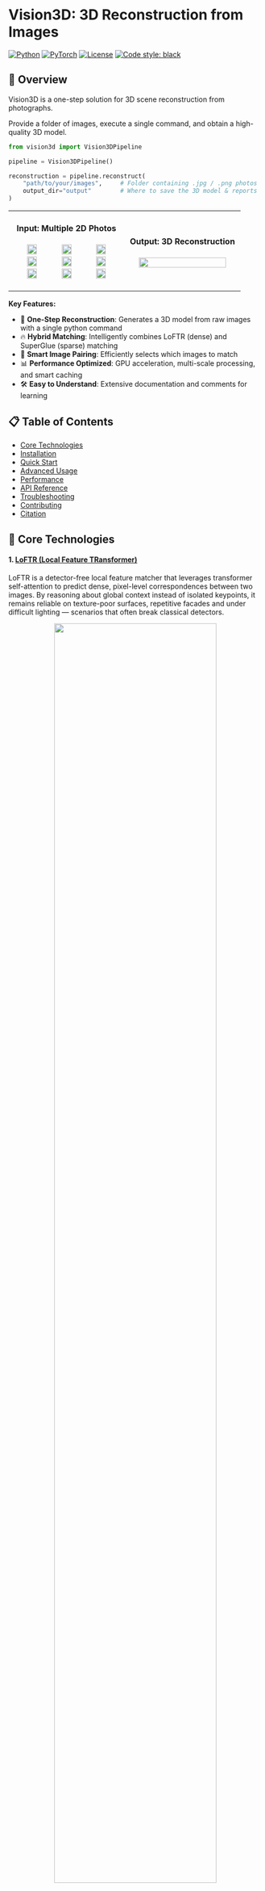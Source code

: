 # Vision3D: 3D Reconstruction from Images

[![Python](https://img.shields.io/badge/python-3.8+-blue.svg)](https://www.python.org/downloads/)
[![PyTorch](https://img.shields.io/badge/PyTorch-1.10+-ee4c2c.svg)](https://pytorch.org/)
[![License](https://img.shields.io/badge/license-MIT-green.svg)](LICENSE)
[![Code style: black](https://img.shields.io/badge/code%20style-black-000000.svg)](https://github.com/psf/black)

## 🚀 Overview

Vision3D is a one-step solution for 3D scene reconstruction from photographs.

Provide a folder of images, execute a single command, and obtain a high-quality 3D model.

```python
from vision3d import Vision3DPipeline

pipeline = Vision3DPipeline()

reconstruction = pipeline.reconstruct(
    "path/to/your/images",     # Folder containing .jpg / .png photos
    output_dir="output"        # Where to save the 3D model & reports
)
```


<table>
<tr>
<td width="50%">
<h4 align="center">Input: Multiple 2D Photos</h4>
<p align="center">
<img src="examples/images/3DOM_FBK_IMG_1516.png" width="30%" />
<img src="examples/images/3DOM_FBK_IMG_1520.png" width="30%" />
<img src="examples/images/3DOM_FBK_IMG_1524.png" width="30%" />
<img src="examples/images/3DOM_FBK_IMG_1528.png" width="30%" />
<img src="examples/images/3DOM_FBK_IMG_1533.png" width="30%" />
<img src="examples/images/3DOM_FBK_IMG_1537.png" width="30%" />
<img src="examples/images/3DOM_FBK_IMG_1541.png" width="30%" />
<img src="examples/images/3DOM_FBK_IMG_1546.png" width="30%" />
<img src="examples/images/3DOM_FBK_IMG_1552.png" width="30%" />
</p>
</td>
<td width="50%">
<h4 align="center">Output: 3D Reconstruction</h4>
<p align="center">
<img src="examples/columns.gif" width="90%" />
</p>
</td>
</tr>
</table>

**Key Features:**
- 🚀 **One-Step Reconstruction**: Generates a 3D model from raw images with a single python command
- 🔥 **Hybrid Matching**: Intelligently combines LoFTR (dense) and SuperGlue (sparse) matching
- 🎯 **Smart Image Pairing**: Efficiently selects which images to match
- 📊 **Performance Optimized**: GPU acceleration, multi-scale processing, and smart caching
- 🛠️ **Easy to Understand**: Extensive documentation and comments for learning

## 📋 Table of Contents

- [Core Technologies](#-core-technologies)
- [Installation](#-installation)
- [Quick Start](#-quick-start)
- [Advanced Usage](#-advanced-usage)
- [Performance](#-performance)
- [API Reference](#-api-reference)
- [Troubleshooting](#-troubleshooting)
- [Contributing](#-contributing)
- [Citation](#-citation)

## 🧩 Core Technologies


#### 1. [LoFTR (Local Feature TRansformer)](https://arxiv.org/abs/2104.00680)
LoFTR is a detector-free local feature matcher that leverages transformer self-attention to predict dense, pixel-level correspondences between two images. By reasoning about global context instead of isolated keypoints, it remains reliable on texture-poor surfaces, repetitive facades and under difficult lighting — scenarios that often break classical detectors.

<p align="center"><img src="examples/loftr.png" width="80%" /></p>

#### 2. [SuperGlue](https://arxiv.org/abs/1911.11763)
SuperGlue refines traditional keypoints into high-quality matches by passing them through a graph neural network that jointly reasons over appearance and spatial relationships. This results in fast, globally consistent correspondences that excel on large, well-textured scenes where speed is paramount.

<p align="center"><img src="examples/superglue.png" width="80%" /></p>

#### 3. [COLMAP](https://colmap.github.io/)
COLMAP is the structure-from-motion backbone that turns 2D correspondences into an accurate, metrically scaled 3D model. Through incremental reconstruction, precise camera pose estimation and global bundle adjustment, it delivers industry-standard robustness and accuracy even on challenging, large-scale datasets.

<p align="center"><img src="examples/colmap.png" width="80%" /></p>

### Real-World Applications

- 📱 **AR/VR**: Creating 3D environments for virtual reality
- 🚗 **Autonomous Vehicles**: Understanding 3D surroundings from cameras
- 🏛️ **Cultural Heritage**: Preserving historical sites in 3D
- 🎮 **Gaming**: Creating 3D assets from photographs
- 🏗️ **Construction**: Monitoring building progress with drones

### Pipeline

The 3D reconstruction pipeline follows these steps:

1. **Image Loading**: Load all input images from the specified directory
2. **Global Feature Extraction**: Extract image-level descriptors using EfficientNet for similarity comparison
3. **Pair Selection**: Intelligently select image pairs based on similarity scores (avoiding unnecessary comparisons)
4. **Feature Matching**: 
   - Use LoFTR for dense matching on challenging scenes
   - Use SuperGlue for fast sparse matching on larger datasets
   - Apply multi-scale processing and test-time augmentation for robustness
5. **COLMAP Reconstruction**:
   - Initialize reconstruction with the best image pair
   - Incrementally add new images, estimating camera poses
   - Triangulate 3D points from matched features
   - Perform bundle adjustment to optimize camera parameters and 3D points
6. **Export Results**: Save the 3D model as PLY file and camera parameters as JSON

### System Architecture

```
vision3d/
├── 📁 core/                    # Core pipeline components
│   ├── pipeline.py            # Main orchestrator - coordinates everything
│   ├── reconstruction.py      # 3D reconstruction engine
│   └── feature_extraction.py  # Feature detection and description
│
├── 📁 models/                  # Deep learning models
│   ├── loftr.py              # LoFTR: transformer-based dense matching
│   ├── superglue.py          # SuperGlue: GNN-based sparse matching
│   └── base.py               # Common interface for all matchers
│
├── 📁 utils/                   # Helper utilities
│   ├── image_pairs.py        # Smart pair selection algorithms
│   ├── colmap_interface.py   # COLMAP database management
│   └── visualization.py      # 3D visualization tools
│
└── 📁 examples/               # Learn by example!
    ├── basic_reconstruction.py
    ├── advanced_matching.py
    └── tutorial.ipynb
```

## 💻 Installation

### Prerequisites

- Python 3.8+
- CUDA 10.2+ (for GPU support)
- COLMAP 3.7+

### Step 1: Clone Repository

```bash
git clone https://github.com/yourusername/vision3d.git
cd vision3d
```

### Step 2: Create Environment

```bash
# Using conda (recommended)
conda create -n vision3d python=3.8
conda activate vision3d

# Or using venv
python -m venv venv
source venv/bin/activate  # On Windows: venv\Scripts\activate
```

### Step 3: Install Dependencies

```bash
# Install PyTorch (adjust for your CUDA version)
pip install torch==1.10.0+cu113 torchvision==0.11.0+cu113 -f https://download.pytorch.org/whl/torch_stable.html

# Install other dependencies
pip install -r requirements.txt

# Install COLMAP
# Ubuntu/Debian
sudo apt-get install colmap

# macOS
brew install colmap
```


## 🚀 Quick Start

### Basic Usage

```python
from vision3d import Vision3DPipeline

# Initialize pipeline
pipeline = Vision3DPipeline(matcher_type='hybrid')

# Run reconstruction from a directory of images
reconstruction = pipeline.reconstruct(
    "path/to/images",     # Directory containing images
    output_dir="output"   # Where to save results
)

# Or use a list of specific image paths
images = ['img1.jpg', 'img2.jpg', 'img3.jpg']
reconstruction = pipeline.reconstruct(
    images,
    output_dir="output"
)
```

### Command Line Interface

```bash
# Basic reconstruction using the simple script
python reconstruct.py ./images ./output

# Or if no arguments provided, uses default paths:
# - Input: examples/images
# - Output: ./featureout
python reconstruct.py
```

## 🔬 Advanced Usage

### Custom Configuration

```python
config = {
    'image_resize': 1440,
    'pair_selection': {
        'min_pairs': 30,
        'similarity_threshold': 0.5
    },
    'matching': {
        'confidence_threshold': 0.3,
        'use_tta': True,
        'tta_variants': ['orig', 'flip_lr', 'rot_90']
    }
}

pipeline = Vision3DPipeline(config=config)
```

### Using Specific Matchers

```python
from vision3d.models import LoFTRMatcher, SuperGlueMatcher

# LoFTR for challenging indoor scenes
loftr = LoFTRMatcher(device='cuda')
kpts1, kpts2, conf = loftr.match_pair('img1.jpg', 'img2.jpg')

# SuperGlue for outdoor scenes with more keypoints
superglue = SuperGlueMatcher(device='cuda')
kpts1, kpts2, conf = superglue.match_pair(
    'img1.jpg', 'img2.jpg'
)
```

### Multi-Scale Matching

```python
# Match at multiple scales for better coverage
matcher = LoFTRMatcher(device='cuda')
kpts1, kpts2, conf = matcher.match_multi_scale(
    'img1.jpg', 'img2.jpg',
    scales=[640, 1024, 1440]
)
```

### Visualization

```python
from vision3d.utils.visualization import visualize_matches, visualize_reconstruction

# Visualize matches
visualize_matches(img1, img2, kpts1, kpts2, 'matches.png')

# Visualize 3D reconstruction
visualize_reconstruction(reconstruction, 'reconstruction.html')
```

## 📖 API Reference

### Vision3DPipeline

Main pipeline class for 3D reconstruction.

```python
class Vision3DPipeline:
    def __init__(self, config=None, matcher_type='hybrid', device=None):
        """Initialize the pipeline.
        
        Args:
            config: Configuration dictionary
            matcher_type: Type of matcher ('loftr', 'superglue', 'hybrid')
            device: Device for computation ('cuda', 'cpu', or torch.device)
        """
        
    def reconstruct(self, image_path, output_dir='./output', image_pairs=None, 
                   skip_pair_selection=False, skip_feature_extraction=False, 
                   skip_reconstruction=False, verbose=True):
        """Perform 3D reconstruction.
        
        Args:
            image_path: Path to image directory or list of image paths
            output_dir: Output directory for results
            image_pairs: Optional pre-computed image pairs
            skip_pair_selection: Skip automatic pair selection
            skip_feature_extraction: Skip feature extraction
            skip_reconstruction: Skip 3D reconstruction
            verbose: Show progress information
            
        Returns:
            Dictionary containing reconstruction results
        """
        
    def export_results(self, reconstruction, output_path, formats=None):
        """Export reconstruction results.
        
        Args:
            reconstruction: Reconstruction object
            output_path: Output path
            formats: List of export formats ['ply', 'json', 'nvm']
        """
```

### Matchers

Base interface for all matchers:

```python
class BaseMatcher:
    def match_pair(self, image1_path, image2_path, **kwargs):
        """Match features between two images.
        
        Args:
            image1_path: Path to first image
            image2_path: Path to second image
            **kwargs: Additional matcher-specific arguments
            
        Returns:
            kpts1: Keypoints in image 1 (N x 2)
            kpts2: Keypoints in image 2 (N x 2)
            confidence: Match confidence scores (N,)
        """
        
    def match_pairs(self, image_paths, pairs, output_dir=None, verbose=True):
        """Match features for multiple image pairs.
        
        Args:
            image_paths: List of image paths
            pairs: List of (idx1, idx2) pairs to match
            output_dir: Optional directory to save matches
            verbose: Show progress
            
        Returns:
            Dictionary mapping (idx1, idx2) to match data
        """
```

## 🛠️ Troubleshooting

### Common Issues

1. **CUDA Out of Memory**
   ```python
   # Reduce image size or batch size
   config = {'image_resize': 800, 'batch_size': 1}
   ```

2. **Poor Reconstruction Quality**
   - Ensure sufficient image overlap (>60%)
   - Check image quality and lighting
   - Try different matcher configurations

3. **COLMAP Errors**
   - Verify COLMAP installation: `colmap -h`
   - Check database permissions
   - Ensure image paths are correct

## 🤝 Contributing

We welcome contributions! Please see our [Contributing Guide](CONTRIBUTING.md) for details.